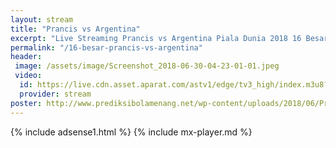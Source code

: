 ```yaml
---
layout: stream
title: "Prancis vs Argentina"
excerpt: "Live Streaming Prancis vs Argentina Piala Dunia 2018 16 Besar Babak Knock Out"
permalink: "/16-besar-prancis-vs-argentina"
header:
 image: /assets/image/Screenshot_2018-06-30-04-23-01-01.jpeg
 video:
  id: https://live.cdn.asset.aparat.com/astv1/edge/tv3_high/index.m3u8?wmsAuthSign=618ec5a28a2ec620ac62d63c3f7124bd
  provider: stream
poster: http://www.prediksibolamenang.net/wp-content/uploads/2018/06/Prediksi-Skor-Prancis-Vs-Argentina-30-Juni-2018-1-1024x642.jpg
---
```

{% include adsense1.html %}
{% include mx-player.md %}
